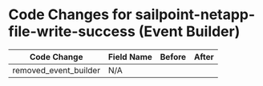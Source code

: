 # Code Changes for sailpoint-netapp-file-write-success (Event Builder)

| Code Change | Field Name | Before | After |
|-------------|------------|--------|-------|
| removed_event_builder | N/A |  |  |
